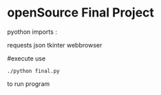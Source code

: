 # openSource Final Project

pyothon imports :

requests
json
tkinter
webbrowser

#execute
use 
```
./python final.py
```
to run program


